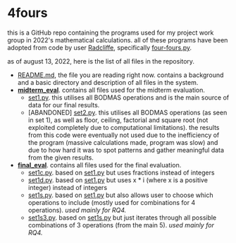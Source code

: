 # 4fours
this is a GitHub repo containing the programs used for my project work group in 2022's mathematical calculations. all of these programs have been adopted from code by user [Radcliffe](https://github.com/Radcliffe), specifically [four-fours.py](https://gist.github.com/Radcliffe/fab1cefe6e2a3a23466539a7ecbc6edb).

as of august 13, 2022, here is the list of all files in the repository.


- [README.md](https://github.com/shuu-wasseo/4fours/blob/main/README.md), the file you are reading right now. contains a background and a basic directory and description of all files in the system.
- **[midterm_eval](https://github.com/shuu-wasseo/4fours/blob/main/midterm_eval)**. contains all files used for the midterm evaluation.
  - [set1.py](https://github.com/shuu-wasseo/4fours/midterm_eval/set1.py). this utilises all BODMAS operations and is the main source of data for our final results.
  - [ABANDONED] [set2.py](https://github.com/shuu-wasseo/4fours/midterm_eval/set2.py). this utilises all BODMAS operations (as seen in set 1), as well as floor, ceiling, factorial and square root (not exploited completely due to computational limitations). the results from this code were eventually not used due to the inefficiency of the program (massive calculations made, program was slow) and due to how hard it was to spot patterns and gather meaningful data from the given results.
- **[final_eval](https://github.com/shuu-wasseo/4fours/blob/main/final_eval)**. contains all files used for the final evaluation.
  - [set1c.py](https://github.com/shuu-wasseo/4fours/final_eval/set1c.py). based on [set1.py](https://github.com/shuu-wasseo/4fours/midterm_eval/set1.py) but uses fractions instead of integers
  - [set1d.py](https://github.com/shuu-wasseo/4fours/final_eval/set1c.py). based on [set1.py](https://github.com/shuu-wasseo/4fours/midterm_eval/set1.py) but uses x * i (where x is a positive integer) instead of integers
  - [set1s.py](https://github.com/shuu-wasseo/4fours/final_eval/set1s.py). based on [set1.py](https://github.com/shuu-wasseo/4fours/midterm_eval/set1.py) but also allows user to choose which operations to include (mostly used for combinations for 4 operations). *used mainly for RQ4.*
  - [set1s3.py](https://github.com/shuu-wasseo/4fours/final_eval/set1s3.py). based on [set1s.py](https://github.com/shuu-wasseo/4fours/final_eval/set1s.py) but just iterates through all possible combinations of 3 operations (from the main 5). *used mainly for RQ4.*

